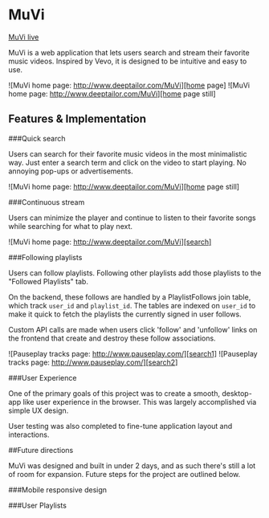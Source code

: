 # MuVi

[MuVi live][prodlink]

MuVi is a web application that lets users search and stream their favorite music videos. Inspired by Vevo, it is designed to be intuitive and easy to use.

![MuVi home page: http://www.deeptailor.com/MuVi][home page]
![MuVi home page: http://www.deeptailor.com/MuVi][home page still]

## Features & Implementation

###Quick search

Users can search for their favorite music videos in the most minimalistic way. Just enter a search term and click on the video to start playing. No annoying pop-ups or advertisements.

![MuVi home page: http://www.deeptailor.com/MuVi][home page still]


###Continuous stream

Users can minimize the player and continue to listen to their favorite songs while searching for what to play next.

![MuVi home page: http://www.deeptailor.com/MuVi][search]

###Following playlists

Users can follow playlists. Following other playlists add those playlists to the "Followed Playlists" tab.

On the backend, these follows are handled by a PlaylistFollows join table, which track `user_id` and `playlist_id`. The tables are indexed on `user_id` to make it quick to fetch the playlists the currently signed in user follows.

Custom API calls are made when users click 'follow' and 'unfollow' links on the frontend that create and destroy these follow associations.

![Pauseplay tracks page: http://www.pauseplay.com/][search1]
![Pauseplay tracks page: http://www.pauseplay.com/][search2]


###User Experience

One of the primary goals of this project was to create a smooth, desktop-app like user experience in the browser. This was largely accomplished via simple UX design.

User testing was also completed to fine-tune application layout and interactions.

##Future directions

MuVi was designed and built in under 2 days, and as such there's still a lot of room for expansion. Future steps for the project are outlined below.


###Mobile responsive design

###User Playlists

[prodlink]: http://www.deeptailor.com/MuVi
[home page]: ./assets/images/muvi-giphy.gif "Muvi home page"
[home page still]: ./assets/images/MuVi1.jpeg "Muvi home page still"
[search]: ./assets/images/MuVi2.jpeg "Muvi Search"
[search1]: ./assets/images/MuVi3.jpeg "Muvi Search1"
[search2]: ./assets/images/MuVi4.jpeg "Muvi Search2"
